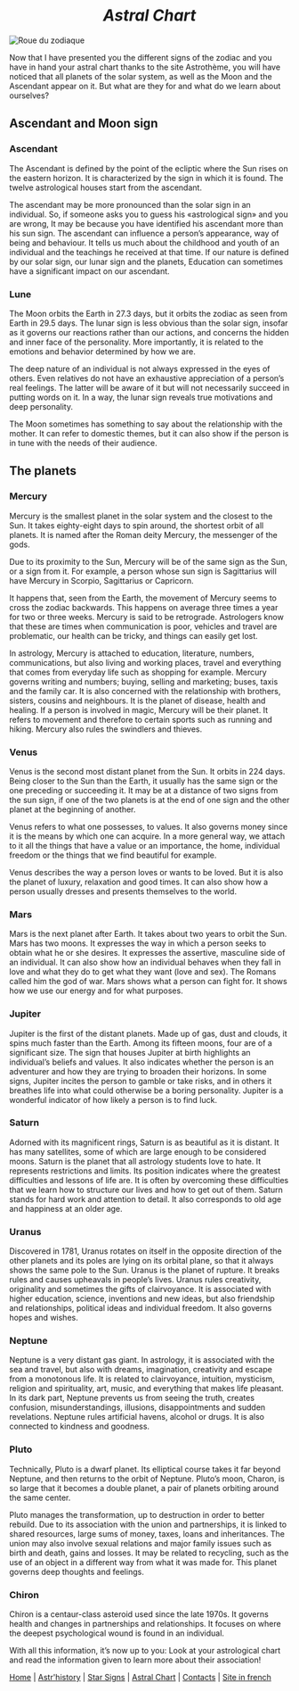   # <center>*Astral Chart*</center>

![Roue du zodiaque](../Images/roue-zodiac.png)

Now that I have presented you the different signs of the zodiac and you have in hand your astral chart thanks to the site Astrothème, you will have noticed that all planets of the solar system, as well as the Moon and the Ascendant appear on it. But what are they for and what do we learn about ourselves?

## Ascendant and Moon sign

### Ascendant

The Ascendant is defined by the point of the ecliptic where the Sun rises on the eastern horizon. It is characterized by the sign in which it is found. The twelve astrological houses start from the ascendant.

The ascendant may be more pronounced than the solar sign in an individual. So, if someone asks you to guess his «astrological sign» and you are wrong, It may be because you have identified his ascendant more than his sun sign. The ascendant can influence a person’s appearance, way of being and behaviour. It tells us much about the childhood and youth of an individual and the teachings he received at that time. If our nature is defined by our solar sign, our lunar sign and the planets, Education can sometimes have a significant impact on our ascendant.

### Lune

The Moon orbits the Earth in 27.3 days, but it orbits the zodiac as seen from Earth in 29.5 days. The lunar sign is less obvious than the solar sign, insofar as it governs our reactions rather than our actions, and concerns the hidden and inner face of the personality. More importantly, it is related to the emotions and behavior determined by how we are.

The deep nature of an individual is not always expressed in the eyes of others. Even relatives do not have an exhaustive appreciation of a person’s real feelings. The latter will be aware of it but will not necessarily succeed in putting words on it. In a way, the lunar sign reveals true motivations and deep personality.

The Moon sometimes has something to say about the relationship with the mother. It can refer to domestic themes, but it can also show if the person is in tune with the needs of their audience.

## The planets

### Mercury

Mercury is the smallest planet in the solar system and the closest to the Sun. It takes eighty-eight days to spin around, the shortest orbit of all planets. It is named after the Roman deity Mercury, the messenger of the gods.

Due to its proximity to the Sun, Mercury will be of the same sign as the Sun, or a sign from it. For example, a person whose sun sign is Sagittarius will have Mercury in Scorpio, Sagittarius or Capricorn.

It happens that, seen from the Earth, the movement of Mercury seems to cross the zodiac backwards. This happens on average three times a year for two or three weeks. Mercury is said to be retrograde. Astrologers know that these are times when communication is poor, vehicles and travel are problematic, our health can be tricky, and things can easily get lost.

In astrology, Mercury is attached to education, literature, numbers, communications, but also living and working places, travel and everything that comes from everyday life such as shopping for example. Mercury governs writing and numbers; buying, selling and marketing; buses, taxis and the family car. It is also concerned with the relationship with brothers, sisters, cousins and neighbours. It is the planet of disease, health and healing. If a person is involved in magic, Mercury will be their planet. It refers to movement and therefore to certain sports such as running and hiking. Mercury also rules the swindlers and thieves.

### Venus

Venus is the second most distant planet from the Sun. It orbits in 224 days. Being closer to the Sun than the Earth, it usually has the same sign or the one preceding or succeeding it. It may be at a distance of two signs from the sun sign, if one of the two planets is at the end of one sign and the other planet at the beginning of another.

Venus refers to what one possesses, to values. It also governs money since it is the means by which one can acquire. In a more general way, we attach to it all the things that have a value or an importance, the home, individual freedom or the things that we find beautiful for example.

Venus describes the way a person loves or wants to be loved. But it is also the planet of luxury, relaxation and good times. It can also show how a person usually dresses and presents themselves to the world.

### Mars

Mars is the next planet after Earth. It takes about two years to orbit the Sun. Mars has two moons. It expresses the way in which a person seeks to obtain what he or she desires. It expresses the assertive, masculine side of an individual. It can also show how an individual behaves when they fall in love and what they do to get what they want (love and sex). The Romans called him the god of war. Mars shows what a person can fight for. It shows how we use our energy and for what purposes.
### Jupiter

Jupiter is the first of the distant planets. Made up of gas, dust and clouds, it spins much faster than the Earth. Among its fifteen moons, four are of a significant size. The sign that houses Jupiter at birth highlights an individual’s beliefs and values. It also indicates whether the person is an adventurer and how they are trying to broaden their horizons. In some signs, Jupiter incites the person to gamble or take risks, and in others it breathes life into what could otherwise be a boring personality. Jupiter is a wonderful indicator of how likely a person is to find luck.

### Saturn

Adorned with its magnificent rings, Saturn is as beautiful as it is distant. It has many satellites, some of which are large enough to be considered moons. Saturn is the planet that all astrology students love to hate. It represents restrictions and limits. Its position indicates where the greatest difficulties and lessons of life are. It is often by overcoming these difficulties that we learn how to structure our lives and how to get out of them. Saturn stands for hard work and attention to detail. It also corresponds to old age and happiness at an older age.

### Uranus

Discovered in 1781, Uranus rotates on itself in the opposite direction of the other planets and its poles are lying on its orbital plane, so that it always shows the same pole to the Sun. Uranus is the planet of rupture. It breaks rules and causes upheavals in people’s lives. Uranus rules creativity, originality and sometimes the gifts of clairvoyance. It is associated with higher education, science, inventions and new ideas, but also friendship and relationships, political ideas and individual freedom. It also governs hopes and wishes.

### Neptune

Neptune is a very distant gas giant. In astrology, it is associated with the sea and travel, but also with dreams, imagination, creativity and escape from a monotonous life. It is related to clairvoyance, intuition, mysticism, religion and spirituality, art, music, and everything that makes life pleasant. In its dark part, Neptune prevents us from seeing the truth, creates confusion, misunderstandings, illusions, disappointments and sudden revelations. Neptune rules artificial havens, alcohol or drugs. It is also connected to kindness and goodness.

### Pluto

Technically, Pluto is a dwarf planet. Its elliptical course takes it far beyond Neptune, and then returns to the orbit of Neptune. Pluto’s moon, Charon, is so large that it becomes a double planet, a pair of planets orbiting around the same center.

Pluto manages the transformation, up to destruction in order to better rebuild. Due to its association with the union and partnerships, it is linked to shared resources, large sums of money, taxes, loans and inheritances. The union may also involve sexual relations and major family issues such as birth and death, gains and losses. It may be related to recycling, such as the use of an object in a different way from what it was made for. This planet governs deep thoughts and feelings.

### Chiron

Chiron is a centaur-class asteroid used since the late 1970s. It governs health and changes in partnerships and relationships. It focuses on where the deepest psychological wound is found in an individual.

With all this information, it’s now up to you: Look at your astrological chart and read the information given to learn more about their association!

[Home](index.md) | [Astr'history](histoireastrologie.md) | [Star Signs](signesastrologiques.md) | [Astral Chart](thèmeastral.md) | [Contacts](contacts.md) | [Site in french](../fr/thèmeastral.md)
